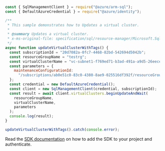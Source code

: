 ```javascript
const { SqlManagementClient } = require("@azure/arm-sql");
const { DefaultAzureCredential } = require("@azure/identity");

/**
 * This sample demonstrates how to Updates a virtual cluster.
 *
 * @summary Updates a virtual cluster.
 * x-ms-original-file: specification/sql/resource-manager/Microsoft.Sql/preview/2020-11-01-preview/examples/VirtualClusterUpdate.json
 */
async function updateVirtualClusterWithTags() {
  const subscriptionId = "20d7082a-0fc7-4468-82bd-542694d5042b";
  const resourceGroupName = "testrg";
  const virtualClusterName = "vc-subnet1-f769ed71-b3ad-491a-a9d5-26eeceaa6be2";
  const parameters = {
    maintenanceConfigurationId:
      "/subscriptions/ab0e51c0-83c0-4380-8ae9-025516df392f/resourceGroups/Federation/providers/Microsoft.Maintenance/maintenanceConfigurations/MiPolicy1",
  };
  const credential = new DefaultAzureCredential();
  const client = new SqlManagementClient(credential, subscriptionId);
  const result = await client.virtualClusters.beginUpdateAndWait(
    resourceGroupName,
    virtualClusterName,
    parameters
  );
  console.log(result);
}

updateVirtualClusterWithTags().catch(console.error);
```

Read the [SDK documentation](https://github.com/Azure/azure-sdk-for-js/blob/%40azure%2Farm-sql_9.0.1/sdk/sql/arm-sql/README.md) on how to add the SDK to your project and authenticate.
